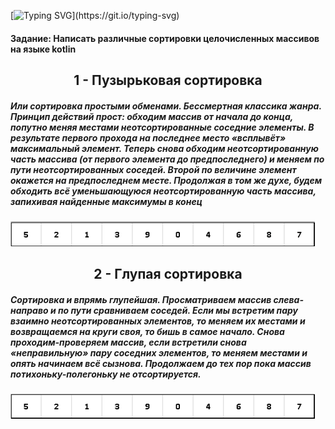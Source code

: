 [![Typing SVG](https://readme-typing-svg.herokuapp.com?color=%2336BCF7&lines=Сортировки+на+языке+Kotlin!)](https://git.io/typing-svg)
<h4 align="left">Задание: Написать различные сортировки целочисленных массивов на языке kotlin</> 
<h2 align="center">1 - Пузырьковая сортировка</h2> 
<h5 align="left">Или сортировка простыми обменами. Бессмертная классика жанра. Принцип действий прост: обходим массив от начала до конца, попутно меняя местами неотсортированные соседние элементы. В результате первого прохода на последнее место «всплывёт» максимальный элемент. Теперь снова обходим неотсортированную часть массива (от первого элемента до предпоследнего) и меняем по пути неотсортированных соседей. Второй по величине элемент окажется на предпоследнем месте. Продолжая в том же духе, будем обходить всё уменьшающуюся неотсортированную часть массива, запихивая найденные максимумы в конец</h5>
<img src="https://github.com/MaxZazulin/sorting/blob/main/Gif.gif"> 
<h2 align="center">2 - Глупая сортировка</h2> 
<h5 align="left">Сортировка и впрямь глупейшая. Просматриваем массив слева-направо и по пути сравниваем соседей. Если мы встретим пару взаимно неотсортированных элементов, то меняем их местами и возвращаемся на круги своя, то бишь в самое начало. Снова проходим-проверяем массив, если встретили снова «неправильную» пару соседних элементов, то меняем местами и опять начинаем всё сызнова. Продолжаем до тех пор пока массив потихоньку-полегоньку не отсортируется.</h5>
<img src="https://github.com/MaxZazulin/Sorting/blob/main/ГлупаяСортировка.gif"> 
